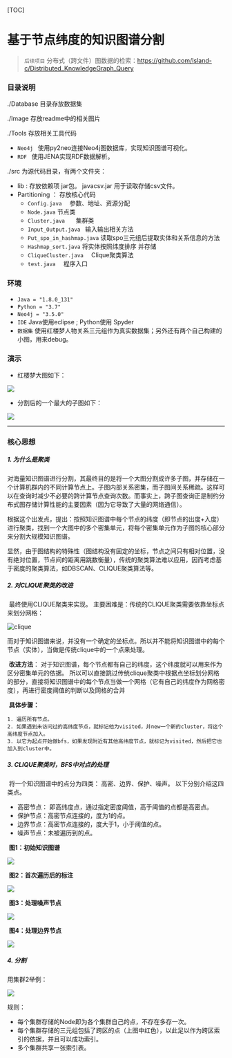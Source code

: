 [TOC]

# 基于节点纬度的知识图谱分割

> `后续项目` 分布式（跨文件）图数据的检索：<https://github.com/Island-c/Distributed_KnowledgeGraph_Query>

 ###  目录说明

./Database 目录存放数据集

./Image 存放readme中的相关图片

./Tools  存放相关工具代码

- `Neo4j ` 使用py2neo连接Neo4j图数据库，实现知识图谱可视化。
- `RDF ` 使用JENA实现RDF数据解析。

./src 为源代码目录，有两个文件夹：

- lib : 存放依赖项 jar包。 javacsv.jar 用于读取存储csv文件。
- Partitioning ： 存放核心代码
    - `Config.java  ` 参数、地址、资源分配
    - `Node.java`  节点类
    - `Cluster.java   ` 集群类
    - `Input_Output.java ` 输入输出相关方法
    - `Put_spo_in_hashmap.java` 读取spo三元组后提取实体和关系信息的方法
    - `Hashmap_sort.java`  将实体按照纬度排序 并存储
    - `CliqueCluster.java  ` Clique聚类算法
    - `test.java  ` 程序入口

### 环境

- `Java = "1.8.0_131"`
- `Python = "3.7"`
- `Neo4j = "3.5.0"`
- `IDE`   Java使用eclipse  ;  Python使用 Spyder
- `数据集`  使用红楼梦人物关系三元组作为真实数据集；另外还有两个自己构建的小图，用来debug。

### 演示

- 红楼梦大图如下：

![](./Image/red_building_all.jpg)

- 分割后的一个最大的子图如下： 

![](./Image/red_building_part1.jpg)



----------------------------------

### 核心思想

##### 1. 为什么是聚类

​	对海量知识图谱进行分割，其最终目的是将一个大图分割成许多子图，并存储在一个计算机群内的不同计算节点上。子图内部关系密集，而子图间关系稀疏。这样可以在查询时减少不必要的跨计算节点查询次数。而事实上，跨子图查询正是制约分布式图存储计算性能的主要因素（因为它导致了大量的网络通信）。

​	根据这个出发点，提出：按照知识图谱中每个节点的纬度（即节点的出度+入度）进行聚类，找到一个大图中的多个密集单元，将每个密集单元作为子图的核心部分来分割大规模知识图谱。

​	显然，由于图结构的特殊性（图结构没有固定的坐标，节点之间只有相对位置，没有绝对位置，节点间的距离用跳数衡量），传统的聚类算法难以应用，因而考虑基于密度的聚类算法，如DBSCAN、CLIQUE聚类算法等。



##### 2. 对CLIQUE聚类的改进

​	最终使用CLIQUE聚类来实现。 主要困难是：传统的CLIQUE聚类需要依靠坐标点来划分网格：

![clique](./Image/clique.jpg)

​	而对于知识图谱来说，并没有一个确定的坐标点。所以并不能将知识图谱中的每个节点（实体），当做是传统clique中的一个点来处理。

​	**改进方法**： 对于知识图谱，每个节点都有自己的纬度，这个纬度就可以用来作为区分密集单元的依据。 所以可以直接跳过传统clique聚类中根据点坐标划分网格的部分，直接将知识图谱中的每个节点当做一个网格（它有自己的纬度作为网格密度），再进行密度阈值的判断以及网格的合并

​	**具体步骤：**

 	1. 遍历所有节点。
 	2. 如果遇到未访问过的高纬度节点，就标记他为visited，并new一个新的cluster，将这个高纬度节点加入。
 	3. 以它为起点开始做bfs，如果发现附近有其他高纬度节点，就标记为visited，然后把它也加入到cluster中。



##### 3. CLIQUE聚类时，BFS中对点的处理

​	将一个知识图谱中的点分为四类： 高密、边界、保护、噪声。 以下分别介绍这四类点。

- 高密节点： 即高纬度点，通过指定密度阈值，高于阈值的点都是高密点。
- 保护节点：高密节点连接的，度为1的点。
- 边界节点：高密节点连接的，度大于1，小于阈值的点。
- 噪声节点：未被遍历到的点。



​	**图1：初始知识图谱**

![](./Image/nodetype_1.jpg)

​	**图2：首次遍历后的标注**

![](./Image/nodetype_2.jpg)

​	**图3：处理噪声节点**

![](./Image/nodetype_3.jpg)



​	**图4：处理边界节点**

![](./Image/nodetype_4.jpg)



##### 4. 分割

用集群2举例：

![](./Image/nodestore.jpg)

规则：

- 每个集群存储的Node即为各个集群自己的点，不存在多存一次。
- 每个集群存储的三元组包括了跨区的点（上图中红色），以此足以作为跨区索引的依据，并且可以成功索引。
- 多个集群共享一张索引表。